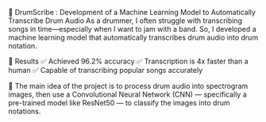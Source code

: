 📌 DrumScribe : Development of a Machine Learning Model to Automatically Transcribe Drum Audio
As a drummer, I often struggle with transcribing songs in time—especially when I want to jam with a band. So, I developed a machine learning model that automatically transcribes drum audio into drum notation.

🚀 Results
✅ Achieved 96.2% accuracy
✅ Transcription is 4x faster than a human
✅ Capable of transcribing popular songs accurately

📂 The main idea of the project is to process drum audio into spectrogram images, then use a Convolutional Neural Network (CNN) — specifically a pre-trained model like ResNet50 — to classify the images into drum notations.
